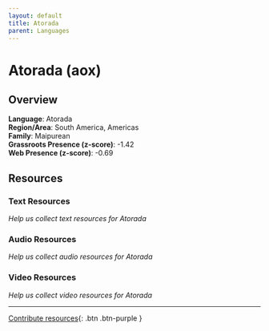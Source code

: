 ```yaml
---
layout: default
title: Atorada
parent: Languages
---
```


# Atorada (aox)

## Overview

**Language**: Atorada  
**Region/Area**: South America, Americas  
**Family**: Maipurean  
**Grassroots Presence (z-score)**: -1.42  
**Web Presence (z-score)**: -0.69  

## Resources

### Text Resources
*Help us collect text resources for Atorada*

### Audio Resources
*Help us collect audio resources for Atorada*

### Video Resources
*Help us collect video resources for Atorada*

---

[Contribute resources](https://forms.office.com/e/1SfLJx3u1r){: .btn .btn-purple }
